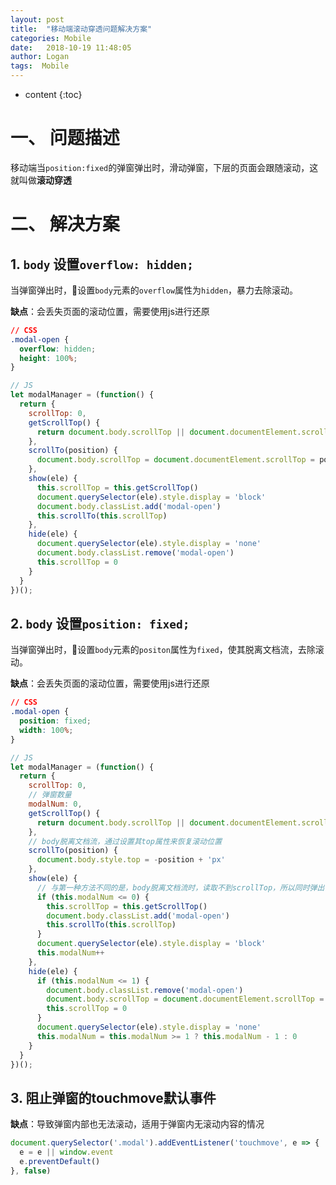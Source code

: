 ```yaml
---
layout: post
title:  "移动端滚动穿透问题解决方案"
categories: Mobile
date:   2018-10-19 11:48:05
author: Logan
tags:  Mobile
---
```


* content
{:toc}

# 一、 问题描述

移动端当`position:fixed`的弹窗弹出时，滑动弹窗，下层的页面会跟随滚动，这就叫做**滚动穿透**

# 二、 解决方案

## 1. `body` 设置`overflow: hidden;`

当弹窗弹出时，设置`body`元素的`overflow`属性为`hidden`，暴力去除滚动。

**缺点**：会丢失页面的滚动位置，需要使用js进行还原

```css
// CSS
.modal-open {
  overflow: hidden;
  height: 100%;
}
```

```js
// JS
let modalManager = (function() {
  return {
    scrollTop: 0,
    getScrollTop() {
      return document.body.scrollTop || document.documentElement.scrollTop
    },
    scrollTo(position) {
      document.body.scrollTop = document.documentElement.scrollTop = position
    },
    show(ele) {
      this.scrollTop = this.getScrollTop()
      document.querySelector(ele).style.display = 'block'
      document.body.classList.add('modal-open')
      this.scrollTo(this.scrollTop)
    },
    hide(ele) {
      document.querySelector(ele).style.display = 'none'
      document.body.classList.remove('modal-open')
      this.scrollTop = 0
    }
  }
})();
```





## 2. `body` 设置`position: fixed;`

当弹窗弹出时，设置`body`元素的`positon`属性为`fixed`，使其脱离文档流，去除滚动。

**缺点**：会丢失页面的滚动位置，需要使用js进行还原

```css
// CSS
.modal-open {
  position: fixed;
  width: 100%;
}
```

```js
// JS
let modalManager = (function() {
  return {
    scrollTop: 0,
    // 弹窗数量
    modalNum: 0,
    getScrollTop() {
      return document.body.scrollTop || document.documentElement.scrollTop
    },
    // body脱离文档流，通过设置其top属性来恢复滚动位置
    scrollTo(position) {
      document.body.style.top = -position + 'px'
    },
    show(ele) {
      // 与第一种方法不同的是，body脱离文档流时，读取不到scrollTop，所以同时弹出多个弹窗的时候，不用重新读取scrollTop
      if (this.modalNum <= 0) {
        this.scrollTop = this.getScrollTop()
        document.body.classList.add('modal-open')
        this.scrollTo(this.scrollTop)
      }
      document.querySelector(ele).style.display = 'block'
      this.modalNum++
    },
    hide(ele) {
      if (this.modalNum <= 1) {
        document.body.classList.remove('modal-open')
        document.body.scrollTop = document.documentElement.scrollTop = this.scrollTop
        this.scrollTop = 0
      }
      document.querySelector(ele).style.display = 'none'
      this.modalNum = this.modalNum >= 1 ? this.modalNum - 1 : 0
    }
  }
})();
```

## 3. 阻止弹窗的touchmove默认事件

**缺点**：导致弹窗内部也无法滚动，适用于弹窗内无滚动内容的情况

```js
document.querySelector('.modal').addEventListener('touchmove', e => {
  e = e || window.event
  e.preventDefault()
}, false)
```